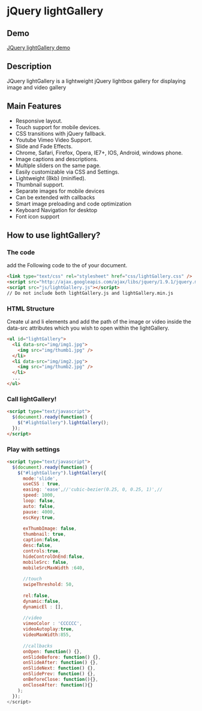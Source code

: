 jQuery lightGallery
=============


Demo
----------------
[JQuery lightGallery demo](http://sachinchoolur.github.io/lightGallery/)

Description
----------------
JQuery lightGallery is a lightweight jQuery lightbox gallery for displaying image and video gallery

Main Features
----------------

+   Responsive layout.
+   Touch support for mobile devices.
+   CSS transitions with jQuery fallback.
+   Youtube Vimeo Video Support.
+   Slide and Fade Effects.
+   Chrome, Safari, Firefox, Opera, IE7+, IOS, Android, windows phone.
+   Image captions and descriptions.
+   Multiple sliders on the same page.
+   Easily customizable via CSS and Settings.
+   Lightweight (8kb) (minified).
+   Thumbnail support.
+   Separate images for mobile devices
+   Can be extended with callbacks
+   Smart image preloading and code optimization
+   Keyboard Navigation for desktop
+   Font icon support


How to use lightGallery?
--------------------

### The code ###
add the Following code to the <head> of your document.
```html
<link type="text/css" rel="stylesheet" href="css/lightGallery.css" />           
<script src="http://ajax.googleapis.com/ajax/libs/jquery/1.9.1/jquery.min.js"></script>
<script src="js/lightGallery.js"></script>
// Do not include both lightGallery.js and lightGallery.min.js
```
### HTML Structure ###
Create ul and li elements and add the path of the image or video inside the data-src attributes which you wish to open within the lightGallery.
```html
<ul id="lightGallery">
  <li data-src="img/img1.jpg">
    <img src="img/thumb1.jpg" />
  </li>
  <li data-src="img/img2.jpg">
    <img src="img/thumb2.jpg" />
  </li>
  ...
</ul>
```
### Call lightGallery! ###
```html
<script type="text/javascript">
  $(document).ready(function() {
    $("#lightGallery").lightGallery(); 
  });
</script>
```
### Play with settings ###
```html
<script type="text/javascript">
  $(document).ready(function() {
    $("#lightGallery").lightGallery({
      mode:'slide',
      useCSS : true,
      easing: 'ease',//'cubic-bezier(0.25, 0, 0.25, 1)',//
      speed: 1000,
      loop: false,
      auto: false,
      pause: 4000,
      escKey:true,
 
      exThumbImage: false,
      thumbnail: true,
      caption:false,
      desc:false,
      controls:true,
      hideControlOnEnd:false,
      mobileSrc: false,
      mobileSrcMaxWidth :640,
 
      //touch
      swipeThreshold: 50,
  
      rel:false,
      dynamic:false,
      dynamicEl : [],
 
      //video
      vimeoColor : 'CCCCCC',
      videoAutoplay:true,
      videoMaxWidth:855,
 
      //callbacks
      onOpen: function() {},
      onSlideBefore: function() {},
      onSlideAfter: function() {},
      onSlideNext: function() {},
      onSlidePrev: function() {},
      onBeforeClose: function(){},
      onCloseAfter: function(){}
    );
  });
</script>
```